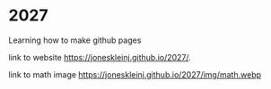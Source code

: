 # 2027
Learning how to make github pages 

link to website https://joneskleinj.github.io/2027/.


link to math image https://joneskleinj.github.io/2027/img/math.webp
